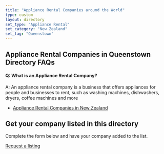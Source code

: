 ```yaml
---
title: "Appliance Rental Companies around the World"
type: custom
layout: directory
set_type: "Appliance Rental"
set_category: "New Zealand"
set_tag: "Queenstown"
---
```


<H2>Appliance Rental Companies in Queenstown Directory FAQs</H2>
<h4>Q: What is an Appliance Rental Company?</h4>
<p>A: An appliance rental company is a business that offers appliances for people and businesses to rent, such as washing machines, dishwashers, dryers, coffee machines and more</p>

<ul>
    <li><a href="/pages/appliance-rental/new-zealand">Appliance Rental Companies in New Zealand</a></li>
</ul>

<div class="listing-cta">
    <h2>Get your company listed in this directory</h2>
    <p>Complete the form below and have your company added to the list.</p>
    <a class="btn btn-primary" href="/appliance-service-and-supply-listing-request">Request a listing</a>
</div>